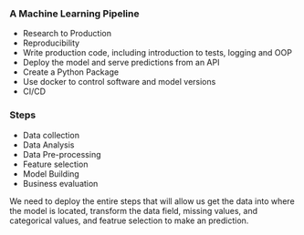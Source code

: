 ### A Machine Learning Pipeline 

- Research to Production 
- Reproducibility 
- Write production code, including introduction to tests, logging and OOP
- Deploy the model and serve predictions from an API
- Create a Python Package
- Use docker to control software and model versions
- CI/CD


### Steps

- Data collection 
- Data Analysis 
- Data Pre-processing 
- Feature selection 
- Model Building 
- Business evaluation 

We need to deploy the entire steps that will allow us get the data into where the model is located, transform the data field, missing values, and categorical values, and featrue selection to make an prediction.
